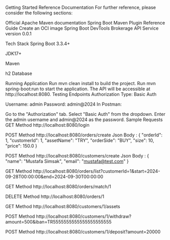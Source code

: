 Getting Started
Reference Documentation
For further reference, please consider the following sections:

Official Apache Maven documentation
Spring Boot Maven Plugin Reference Guide
Create an OCI image
Spring Boot DevTools
Brokerage API Service
version 0.0.1

Tech Stack
Spring Boot 3.3.4+

JDK17+

Maven

h2 Database

Running Application
Run mvn clean install to build the project.
Run mvn spring-boot:run to start the application.
The API will be accessible at http://localhost:8080.
Testing Endpoints
Authorization Type: Basic Auth

Username: admin
Password: admin@2024
In Postman:

Go to the "Authorization" tab.
Select "Basic Auth" from the dropdown.
Enter the admin username and admin@2024 as the password.
Sample Requests
GET Method http://localhost:8080/login

POST Method http://localhost:8080/orders/create Json Body : { "orderId": 1, "customerId": 1, "assetName": "TRY", "orderSide": "BUY", "size": 10, "price": 150.0 }

POST Method http://localhost:8080/customers/create Json Body : { "name": "Mustafa Simsak", "email": "mustafa@test.com" }

GET Method http://localhost:8080/orders/list?customerId=1&start=2024-09-28T00:00:00&end=2024-09-30T00:00:00

GET Method http://localhost:8080/orders/match/1

DELETE Method http://localhost:8080/orders/1

GET Method http://localhost:8080/customers/1/assets

POST Method http://localhost:8080/customers/1/withdraw?amount=500&iban=TR5555555555555555555555

POST Method http://localhost:8080/customers/1/deposit?amount=20000
